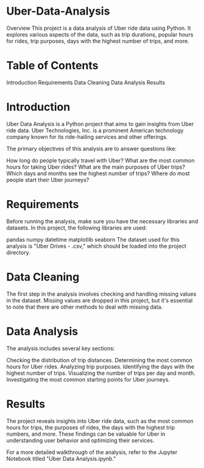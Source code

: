 # Uber-Data-Analysis
Overview
This project is a data analysis of Uber ride data using Python. It explores various aspects of the data, such as trip durations, popular hours for rides, trip purposes, days with the highest number of trips, and more.

# Table of Contents
Introduction
Requirements
Data Cleaning
Data Analysis
Results

# Introduction
Uber Data Analysis is a Python project that aims to gain insights from Uber ride data. Uber Technologies, Inc. is a prominent American technology company known for its ride-hailing services and other offerings.

The primary objectives of this analysis are to answer questions like:

How long do people typically travel with Uber?
What are the most common hours for taking Uber rides?
What are the main purposes of Uber trips?
Which days and months see the highest number of trips?
Where do most people start their Uber journeys?

# Requirements
Before running the analysis, make sure you have the necessary libraries and datasets. In this project, the following libraries are used:

pandas
numpy
datetime
matplotlib
seaborn
The dataset used for this analysis is "Uber Drives - .csv," which should be loaded into the project directory.

# Data Cleaning
The first step in the analysis involves checking and handling missing values in the dataset. Missing values are dropped in this project, but it's essential to note that there are other methods to deal with missing data.

# Data Analysis
The analysis includes several key sections:

Checking the distribution of trip distances.
Determining the most common hours for Uber rides.
Analyzing trip purposes.
Identifying the days with the highest number of trips.
Visualizing the number of trips per day and month.
Investigating the most common starting points for Uber journeys.

# Results
The project reveals insights into Uber ride data, such as the most common hours for trips, the purposes of rides, the days with the highest trip numbers, and more. These findings can be valuable for Uber in understanding user behavior and optimizing their services.

For a more detailed walkthrough of the analysis, refer to the Jupyter Notebook titled "Uber Data Analysis.ipynb."
